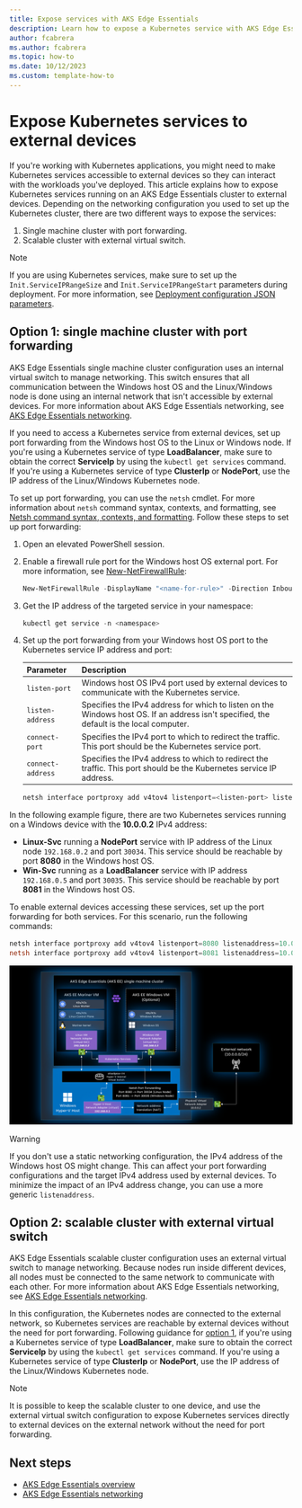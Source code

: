```yaml
---
title: Expose services with AKS Edge Essentials
description: Learn how to expose a Kubernetes service with AKS Edge Essentials.
author: fcabrera
ms.author: fcabrera
ms.topic: how-to
ms.date: 10/12/2023
ms.custom: template-how-to
---
```


# Expose Kubernetes services to external devices

If you're working with Kubernetes applications, you might need to make Kubernetes services accessible to external devices so they can interact with the workloads you've deployed. This article explains how to expose Kubernetes services running on an AKS Edge Essentials cluster to external devices. Depending on the networking configuration you used to set up the Kubernetes cluster, there are two different ways to expose the services:

1. Single machine cluster with port forwarding.
2. Scalable cluster with external virtual switch.

> [!NOTE]
> If you are using Kubernetes services, make sure to set up the `Init.ServiceIPRangeSize` and `Init.ServiceIPRangeStart` parameters during deployment. For more information, see [Deployment configuration JSON parameters](./aks-edge-deployment-config-json.md).

## Option 1: single machine cluster with port forwarding

AKS Edge Essentials single machine cluster configuration uses an internal virtual switch to manage networking. This switch ensures that all communication between the Windows host OS and the Linux/Windows node is done using an internal network that isn't accessible by external devices. For more information about AKS Edge Essentials networking, see [AKS Edge Essentials networking](./aks-edge-concept-networking.md).

If you need to access a Kubernetes service from external devices, set up port forwarding from the Windows host OS to the Linux or Windows node. If you're using a Kubernetes service of type **LoadBalancer**, make sure to obtain the correct **ServiceIp** by using the `kubectl get services` command. If you're using a Kubernetes service of type **ClusterIp** or **NodePort**, use the IP address of the Linux/Windows Kubernetes node.

To set up port forwarding, you can use the `netsh` cmdlet. For more information about `netsh` command syntax, contexts, and formatting, see [Netsh command syntax, contexts, and formatting](/windows-server/networking/technologies/netsh/netsh-contexts). Follow these steps to set up port forwarding:

1. Open an elevated PowerShell session.
1. Enable a firewall rule port for the Windows host OS external port. For more information, see [New-NetFirewallRule](/powershell/module/netsecurity/new-netfirewallrule):

   ```powershell
   New-NetFirewallRule -DisplayName "<name-for-rule>" -Direction Inbound -LocalPort <Windows-host-OS-external-port> -Action Allow
   ```

1. Get the IP address of the targeted service in your namespace:

   ```powershell
   kubectl get service -n <namespace>
   ```

1. Set up the port forwarding from your Windows host OS port to the Kubernetes service IP address and port:

   | Parameter | Description |
   | --------- | ----------- |
   | `listen-port` | Windows host OS IPv4 port used by external devices to communicate with the Kubernetes service. |
   | `listen-address` | Specifies the IPv4 address for which to listen on the Windows host OS. If an address isn't specified, the default is the local computer. |
   | `connect-port` | Specifies the IPv4 port to which to redirect the traffic. This port should be the Kubernetes service port. |
   | `connect-address` | Specifies the IPv4 address to which to redirect the traffic. This port should be the Kubernetes service IP address. |

    ```powershell
    netsh interface portproxy add v4tov4 listenport=<listen-port> listenaddress=<listen-address> connectport=<connect-port> connectaddress=<connect-address>
    ```

In the following example figure, there are two Kubernetes services running on a Windows device with the **10.0.0.2** IPv4 address:

- **Linux-Svc** running a **NodePort** service with IP address of the Linux node `192.168.0.2` and port `30034`. This service should be reachable by port **8080** in the Windows host OS.
- **Win-Svc** running as a **LoadBalancer** service with IP address `192.168.0.5` and port `30035`. This service should be reachable by port **8081** in the Windows host OS.

To enable external devices accessing these services, set up the port forwarding for both services. For this scenario, run the following commands:

```powershell
netsh interface portproxy add v4tov4 listenport=8080 listenaddress=10.0.0.2 connectport=30034 connectaddress=192.168.0.2
netsh interface portproxy add v4tov4 listenport=8081 listenaddress=10.0.0.2 connectport=30035 connectaddress=192.168.0.5
```

[![Screenshot showing internal network port forwarding.](media/aks-edge/aks-edge-expose-service-internal-network.png)](media/aks-edge/aks-edge-expose-service-internal-network.png#lightbox)

> [!WARNING]
> If you don't use a static networking configuration, the IPv4 address of the Windows host OS might change. This can affect your port forwarding configurations and the target IPv4 address used by external devices. To minimize the impact of an IPv4 address change, you can use a more generic `listenaddress`.

## Option 2: scalable cluster with external virtual switch

AKS Edge Essentials scalable cluster configuration uses an external virtual switch to manage networking. Because nodes run inside different devices, all nodes must be connected to the same network to communicate with each other. For more information about AKS Edge Essentials networking, see [AKS Edge Essentials networking](./aks-edge-concept-networking.md).

In this configuration, the Kubernetes nodes are connected to the external network, so Kubernetes services are reachable by external devices without the need for port forwarding. Following guidance for [option 1](#option-1-single-machine-cluster-with-port-forwarding), if you're using a Kubernetes service of type **LoadBalancer**, make sure to obtain the correct **ServiceIp** by using the `kubectl get services` command. If you're using a Kubernetes service of type **ClusterIp** or **NodePort**, use the IP address of the Linux/Windows Kubernetes node.

> [!NOTE]
> It is possible to keep the scalable cluster to one device, and use the external virtual switch configuration to expose Kubernetes services directly to external devices on the external network without the need for port forwarding.

## Next steps

- [AKS Edge Essentials overview](aks-edge-overview.md)
- [AKS Edge Essentials networking](aks-edge-concept-networking.md)
